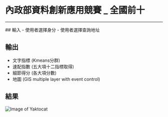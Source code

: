 # 內政部資料創新應用競賽 _ 全國前十
<hr>
## 輸入 
- 使用者選擇身分
- 使用者選擇查詢地址 

## 輸出
- 文字指標 (Kmeans分群)
- 速配指數 (五大項十二指標取得)
- 細節得分 (各大項分數)
- 地圖 (GIS multiple layer with event control)

## 結果
![Image of Yaktocat](https://github.com/ji394python/race/blob/master/raceMap/www/%E7%B6%B2%E7%AB%99.PNG)
